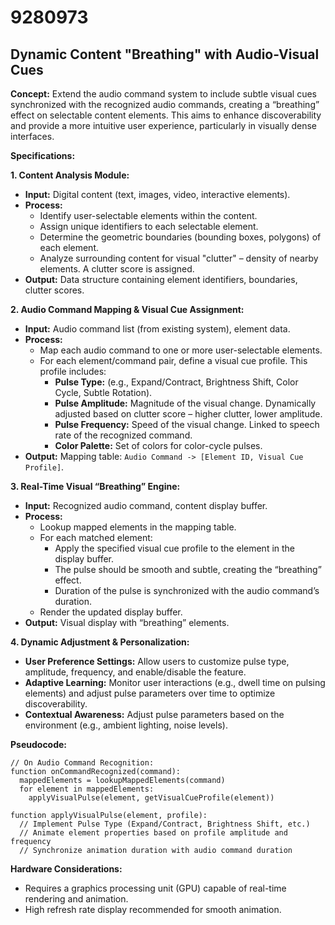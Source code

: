 # 9280973

## Dynamic Content "Breathing" with Audio-Visual Cues

**Concept:** Extend the audio command system to include subtle visual cues synchronized with the recognized audio commands, creating a “breathing” effect on selectable content elements. This aims to enhance discoverability and provide a more intuitive user experience, particularly in visually dense interfaces.

**Specifications:**

**1. Content Analysis Module:**

*   **Input:** Digital content (text, images, video, interactive elements).
*   **Process:**
    *   Identify user-selectable elements within the content.
    *   Assign unique identifiers to each selectable element.
    *   Determine the geometric boundaries (bounding boxes, polygons) of each element.
    *   Analyze surrounding content for visual "clutter" – density of nearby elements. A clutter score is assigned.
*   **Output:**  Data structure containing element identifiers, boundaries, clutter scores.

**2. Audio Command Mapping & Visual Cue Assignment:**

*   **Input:** Audio command list (from existing system), element data.
*   **Process:**
    *   Map each audio command to one or more user-selectable elements.
    *   For each element/command pair, define a visual cue profile.  This profile includes:
        *   **Pulse Type:** (e.g., Expand/Contract, Brightness Shift, Color Cycle, Subtle Rotation).
        *   **Pulse Amplitude:** Magnitude of the visual change. Dynamically adjusted based on clutter score – higher clutter, lower amplitude.
        *   **Pulse Frequency:**  Speed of the visual change.  Linked to speech rate of the recognized command.
        *   **Color Palette:** Set of colors for color-cycle pulses.
*   **Output:**  Mapping table: `Audio Command -> [Element ID, Visual Cue Profile]`.

**3. Real-Time Visual “Breathing” Engine:**

*   **Input:**  Recognized audio command, content display buffer.
*   **Process:**
    *   Lookup mapped elements in the mapping table.
    *   For each matched element:
        *   Apply the specified visual cue profile to the element in the display buffer.
        *   The pulse should be smooth and subtle, creating the “breathing” effect.
        *   Duration of the pulse is synchronized with the audio command’s duration.
    *   Render the updated display buffer.
*   **Output:**  Visual display with “breathing” elements.

**4. Dynamic Adjustment & Personalization:**

*   **User Preference Settings:** Allow users to customize pulse type, amplitude, frequency, and enable/disable the feature.
*   **Adaptive Learning:** Monitor user interactions (e.g., dwell time on pulsing elements) and adjust pulse parameters over time to optimize discoverability.
*   **Contextual Awareness:** Adjust pulse parameters based on the environment (e.g., ambient lighting, noise levels).

**Pseudocode:**

```
// On Audio Command Recognition:
function onCommandRecognized(command):
  mappedElements = lookupMappedElements(command)
  for element in mappedElements:
    applyVisualPulse(element, getVisualCueProfile(element))

function applyVisualPulse(element, profile):
  // Implement Pulse Type (Expand/Contract, Brightness Shift, etc.)
  // Animate element properties based on profile amplitude and frequency
  // Synchronize animation duration with audio command duration
```

**Hardware Considerations:**

*   Requires a graphics processing unit (GPU) capable of real-time rendering and animation.
*   High refresh rate display recommended for smooth animation.